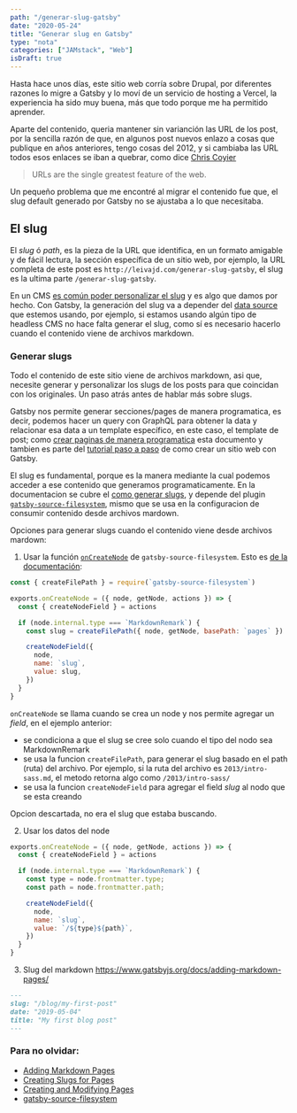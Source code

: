 ```yaml
---
path: "/generar-slug-gatsby"
date: "2020-05-24"
title: "Generar slug en Gatsby"
type: "nota"
categories: ["JAMstack", "Web"]
isDraft: true
---
```


Hasta hace unos d&iacute;as, este sitio web corr&iacute;a sobre Drupal, por diferentes razones lo migre a Gatsby y lo mov&iacute; de un servicio de hosting a Vercel, la experiencia ha sido muy buena, m&aacute;s que todo porque me ha permitido aprender.

Aparte del contenido, queria mantener sin varianci&oacute;n las URL de los post, por la sencilla raz&oacute;n de que, en algunos post nuevos enlazo a cosas que publique en años anteriores, tengo cosas del 2012, y si cambiaba las URL todos esos enlaces se iban a quebrar, como dice [Chris Coyier](https://css-tricks.com/killing-the-url/)

> URLs are the single greatest feature of the web. 

Un pequeño problema que me encontr&eacute; al migrar el contenido fue que, el slug default generado por Gatsby no se ajustaba a lo que necesitaba.

## El slug
El _slug_ &oacute; _path_, es la pieza de la URL que identifica, en un formato amigable y de f&aacute;cil lectura, la secci&oacute;n espec&iacute;fica de un sitio web, por ejemplo, la URL completa de este post es `http://leivajd.com/generar-slug-gatsby`, el slug es la ultima parte `/generar-slug-gatsby`. 

En un CMS [es com&uacute;n poder personalizar el slug](https://wordpress.com/go/business-website-guidance/what-is-a-slug/) y es algo que damos por hecho. Con Gatsby, la generaci&oacute;n del slug va a depender del [data source](https://www.gatsbyjs.org/docs/content-and-data/) que estemos usando, por ejemplo, si estamos usando alg&uacute;n tipo de headless CMS no hace falta generar el slug, como s&iacute; es necesario hacerlo cuando el contenido viene de archivos markdown. 

### Generar slugs

Todo el contenido de este sitio viene de archivos markdown, asi que, necesite generar y personalizar los slugs de los posts para que coincidan con los originales. Un paso atr&aacute;s antes de hablar m&aacute;s sobre slugs.

Gatsby nos permite generar secciones/pages de manera programatica, es decir, podemos hacer un query con GraphQL para obtener la data y relacionar esa data a un template espec&iacute;fico, en este caso, el template de post; como [crear paginas de manera programatica](https://www.gatsbyjs.org/docs/creating-and-modifying-pages/) esta documento y tambien es parte del [tutorial paso a paso](https://www.gatsbyjs.org/tutorial/part-seven/) de como crear un sitio web con Gatsby.

El slug es fundamental, porque es la manera mediante la cual podemos acceder a ese contenido que generamos programaticamente. En la documentacion se cubre el [como generar slugs](https://www.gatsbyjs.org/docs/creating-slugs-for-pages/), y depende del plugin [`gatsby-source-filesystem`](https://www.gatsbyjs.org/packages/gatsby-source-filesystem/), mismo que se usa en la configuracion de consumir contenido desde archivos mardown.

Opciones para generar slugs cuando el contenido viene desde archivos mardown:

1. Usar la funci&oacute;n [`onCreateNode`](https://www.gatsbyjs.org/docs/node-apis/#onCreateNode) de `gatsby-source-filesystem`. Esto es [de la documentaci&oacute;n](https://www.gatsbyjs.org/tutorial/part-seven/#creating-slugs-for-pages):


```javascript
const { createFilePath } = require(`gatsby-source-filesystem`)

exports.onCreateNode = ({ node, getNode, actions }) => {
  const { createNodeField } = actions

  if (node.internal.type === `MarkdownRemark`) {
    const slug = createFilePath({ node, getNode, basePath: `pages` })

    createNodeField({
      node,
      name: `slug`,
      value: slug,
    })
  }
}
```

`onCreateNode` se llama cuando se crea un node y nos permite agregar un _field_, en el ejemplo anterior:
* se condiciona a que el slug se cree solo cuando el tipo del nodo sea MarkdownRemark
* se usa la funcion `createFilePath`, para generar el slug basado en el path (ruta) del archivo. Por ejemplo, si la ruta del archivo es `2013/intro-sass.md`, el metodo retorna algo como `/2013/intro-sass/` 
* se usa la funcion `createNodeField` para agregar el field _slug_ al nodo que se esta creando 

Opcion descartada, no era el slug que estaba buscando.


2. Usar los datos del node

```javascript
exports.onCreateNode = ({ node, getNode, actions }) => {
  const { createNodeField } = actions

  if (node.internal.type === `MarkdownRemark`) {
    const type = node.frontmatter.type;
    const path = node.frontmatter.path;

    createNodeField({
      node,
      name: `slug`,
      value: `/${type}${path}`,
    })
  }
}
```


3. Slug del markdown
https://www.gatsbyjs.org/docs/adding-markdown-pages/
```markdown
---
slug: "/blog/my-first-post"
date: "2019-05-04"
title: "My first blog post"
---
```

### Para no olvidar:

* [Adding Markdown Pages](https://www.gatsbyjs.org/docs/adding-markdown-pages/)
* [Creating Slugs for Pages](https://www.gatsbyjs.org/docs/creating-slugs-for-pages/)
* [Creating and Modifying Pages](https://www.gatsbyjs.org/docs/creating-and-modifying-pages/)
* [gatsby-source-filesystem](https://www.gatsbyjs.org/packages/gatsby-source-filesystem/)

